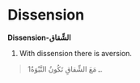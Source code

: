 Dissension
==========

**Dissension-الشِّقاق**

1. With dissension there is aversion.

> 1ـ مَعَ الشِّقاقِ تَكُونُ النَّبْوَةُ.


